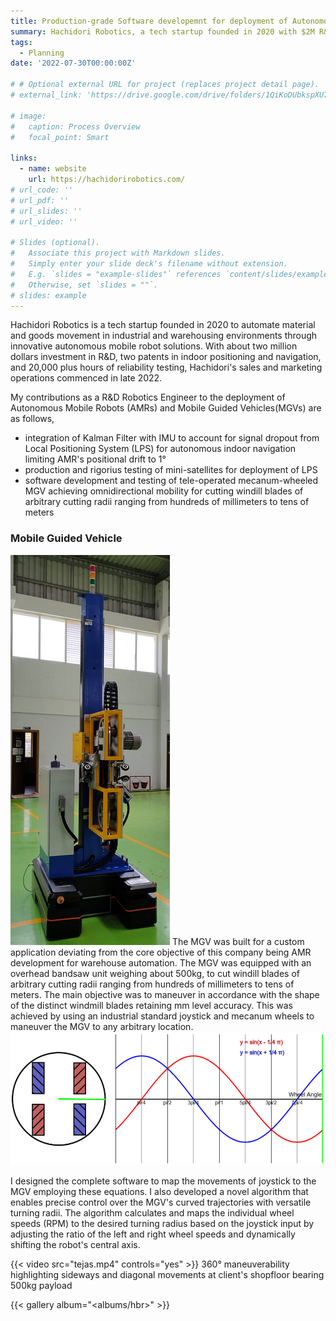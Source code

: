```yaml
---
title: Production-grade Software developemnt for deployment of Autonomous Mobile Robots and Mobile Guided Vehicles
summary: Hachidori Robotics, a tech startup founded in 2020 with $2M R&D investment and 2 patents, commenced AMR sales in 2022 after 20K+ hours of reliability testing; as an R&D engineer, contributions included Kalman Filter-IMU integration limiting 1° AMR drift, LPS mini-satellite production, and innovative software enabling tele-operated MGV's omnidirectional mobility for precision windmill blade cutting through arbitrary turning radii control.
tags:
  - Planning
date: '2022-07-30T00:00:00Z'

# # Optional external URL for project (replaces project detail page).
# external_link: 'https://drive.google.com/drive/folders/1QiKoDUbkspXU7acjHh91cRRhuZhNsnxe'

# image:
#   caption: Process Overview
#   focal_point: Smart

links:
  - name: website
    url: https://hachidorirobotics.com/
# url_code: ''
# url_pdf: ''
# url_slides: ''
# url_video: ''

# Slides (optional).
#   Associate this project with Markdown slides.
#   Simply enter your slide deck's filename without extension.
#   E.g. `slides = "example-slides"` references `content/slides/example-slides.md`.
#   Otherwise, set `slides = ""`.
# slides: example
---
```


Hachidori Robotics is a tech startup founded in 2020 to automate material and goods movement in industrial and warehousing environments through innovative autonomous mobile robot solutions. With about two million dollars investment in R&D, two patents in indoor positioning and navigation, and 20,000 plus hours of reliability testing, Hachidori's sales and marketing operations commenced in late 2022.

My contributions as a R&D Robotics Engineer to the deployment of Autonomous Mobile Robots (AMRs) and Mobile Guided Vehicles(MGVs) are as follows,
- integration of Kalman Filter with IMU to account for signal dropout from Local Positioning System (LPS) for autonomous indoor navigation limiting AMR's positional drift to 1°
- production and rigorius testing of mini-satellites for deployment of LPS
- software development and testing of tele-operated mecanum-wheeled MGV achieving omnidirectional mobility for cutting windill blades of arbitrary cutting radii ranging from hundreds of millimeters to tens of meters    

### Mobile Guided Vehicle
![screen render text](TEJAS.png "MGV bearing windmill blade-cutting bandsaw untit")
The MGV was built for a custom application deviating from the core objective of this company being AMR development for warehouse automation. The MGV was equipped with an overhead bandsaw unit weighing about 500kg, to cut windill blades of arbitrary cutting radii ranging from hundreds of millimeters to tens of meters. The main objective was to maneuver in accordance with the shape of the distinct windmill blades retaining mm level accuracy. This was achieved by using an industrial standard joystick and mecanum wheels to maneuver the MGV to any arbitrary location.
![screen render text](mecWheels.png "Positioning of mecanum wheels to achieve omnidirectional mobility")

I designed the complete software to map the movements of joystick to the MGV employing these equations. I also developed a novel algorithm that enables precise control over the MGV's curved trajectories with versatile turning radii. The algorithm calculates and maps the individual wheel speeds (RPM) to the desired turning radius based on the joystick input by adjusting the ratio of the left and right wheel speeds and dynamically shifting the robot's central axis. 

<!-- ![screen render text](tejas.gif "360° maneuverability highlighting sideways and diagonal movements at client's shopfloor bearing 500kg payload") -->

{{< video src="tejas.mp4" controls="yes" >}}
360° maneuverability highlighting sideways and diagonal movements at client's shopfloor bearing 500kg payload

{{< gallery album="<albums/hbr>" >}}